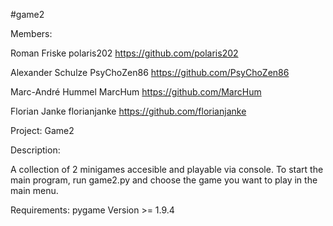 #game2

Members:

Roman Friske 
polaris202
https://github.com/polaris202

Alexander Schulze
PsyChoZen86
https://github.com/PsyChoZen86

Marc-André Hummel
MarcHum
https://github.com/MarcHum

Florian Janke
florianjanke
https://github.com/florianjanke



Project: Game2

Description:

A collection of 2 minigames accesible and playable via console.
To start the main program, run game2.py and choose the game you want to play in the main menu.

Requirements: pygame Version >= 1.9.4
